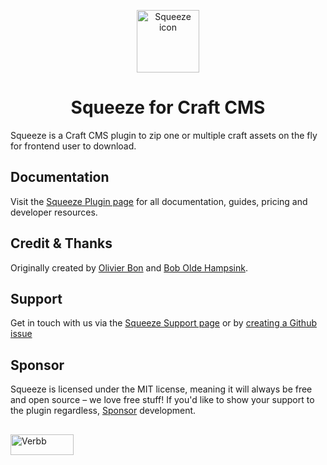 <p align="center"><img src="https://verbb.imgix.net/plugins/squeeze/squeeze-icon.svg" width="100" height="100" alt="Squeeze icon"></p>
<h1 align="center">Squeeze for Craft CMS</h1>

Squeeze is a Craft CMS plugin to zip one or multiple craft assets on the fly for frontend user to download.

## Documentation
Visit the [Squeeze Plugin page](https://verbb.io/craft-plugins/squeeze) for all documentation, guides, pricing and developer resources.

## Credit & Thanks
Originally created by [Olivier Bon](https://github.com/olivierbon) and [Bob Olde Hampsink](https://github.com/boboldehampsink).

## Support
Get in touch with us via the [Squeeze Support page](https://verbb.io/craft-plugins/squeeze/support) or by [creating a Github issue](https://github.com/verbb/squeeze/issues)

## Sponsor
Squeeze is licensed under the MIT license, meaning it will always be free and open source – we love free stuff! If you'd like to show your support to the plugin regardless, [Sponsor](https://github.com/sponsors/verbb) development.

<h2></h2>

<a href="https://verbb.io" target="_blank">
    <img width="101" height="33" src="https://verbb.io/assets/img/verbb-pill.svg" alt="Verbb">
</a>
